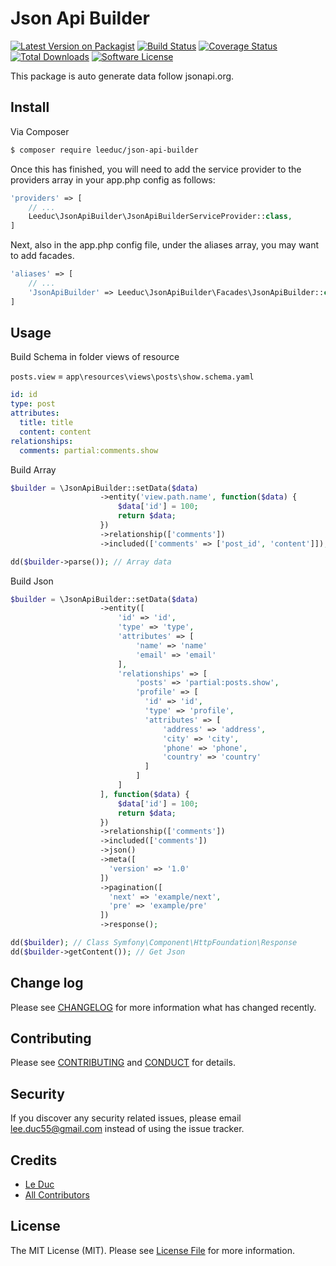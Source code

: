 # Json Api Builder

[![Latest Version on Packagist][ico-version]][link-packagist]
[![Build Status][ico-travis]][link-travis]
[![Coverage Status][ico-coverall]][link-coverrall]
[![Total Downloads][ico-downloads]][link-downloads]
[![Software License][ico-license]](LICENSE.md)
<!-- [![Coverage Status][ico-scrutinizer]][link-scrutinizer] -->
<!-- [![Quality Score][ico-code-quality]][link-code-quality] -->

This package is auto generate data follow jsonapi.org.

## Install

Via Composer

``` bash
$ composer require leeduc/json-api-builder
```

Once this has finished, you will need to add the service provider to the providers array in your app.php config as follows:

``` php
'providers' => [
    // ...
    Leeduc\JsonApiBuilder\JsonApiBuilderServiceProvider::class,
]
```

Next, also in the app.php config file, under the aliases array, you may want to add facades.

``` php
'aliases' => [
    // ...
    'JsonApiBuilder' => Leeduc\JsonApiBuilder\Facades\JsonApiBuilder::class,
]
```

## Usage

Build Schema in folder views of resource

`posts.view` = `app\resources\views\posts\show.schema.yaml`

``` yaml
id: id
type: post
attributes:
  title: title
  content: content
relationships:
  comments: partial:comments.show
```

Build Array

``` php
$builder = \JsonApiBuilder::setData($data)
                    ->entity('view.path.name', function($data) {
                        $data['id'] = 100;
                        return $data;
                    })
                    ->relationship(['comments'])
                    ->included(['comments' => ['post_id', 'content']]);

dd($builder->parse()); // Array data
```

Build Json

``` php
$builder = \JsonApiBuilder::setData($data)
                    ->entity([
                        'id' => 'id',
                        'type' => 'type',
                        'attributes' => [
                            'name' => 'name'
                            'email' => 'email'
                        ],
                        'relationships' => [
                            'posts' => 'partial:posts.show',
                            'profile' => [
                              'id' => 'id',
                              'type' => 'profile',
                              'attributes' => [
                                  'address' => 'address',
                                  'city' => 'city',
                                  'phone' => 'phone',
                                  'country' => 'country'
                              ]
                            ]
                        ]
                    ], function($data) {
                        $data['id'] = 100;
                        return $data;
                    })
                    ->relationship(['comments'])
                    ->included(['comments'])
                    ->json()
                    ->meta([
                      'version' => '1.0'
                    ])
                    ->pagination([
                      'next' => 'example/next',
                      'pre' => 'example/pre'
                    ])
                    ->response();

dd($builder); // Class Symfony\Component\HttpFoundation\Response
dd($builder->getContent()); // Get Json
```


## Change log

Please see [CHANGELOG](CHANGELOG.md) for more information what has changed recently.

## Contributing

Please see [CONTRIBUTING](CONTRIBUTING.md) and [CONDUCT](CONDUCT.md) for details.

## Security

If you discover any security related issues, please email lee.duc55@gmail.com instead of using the issue tracker.

## Credits

- [Le Duc][link-author]
- [All Contributors][link-contributors]

## License

The MIT License (MIT). Please see [License File](LICENSE.md) for more information.

[ico-version]: https://img.shields.io/packagist/v/leeduc/json-api-builder.svg?style=flat-square
[ico-license]: https://img.shields.io/badge/license-MIT-brightgreen.svg?style=flat-square
[ico-travis]: https://img.shields.io/travis/leeduc/json-api-builder/master.svg?style=flat-square
[ico-scrutinizer]: https://img.shields.io/scrutinizer/coverage/g/leeduc/json-api-builder.svg?style=flat-square
[ico-code-quality]: https://img.shields.io/scrutinizer/g/leeduc/json-api-builder.svg?style=flat-square
[ico-downloads]: https://img.shields.io/packagist/dt/leeduc/json-api-builder.svg?style=flat-square
[ico-coverall]: https://img.shields.io/coveralls/leeduc/json-api-builder.svg?style=flat-square

[link-packagist]: https://packagist.org/packages/leeduc/json-api-builder
[link-travis]: https://travis-ci.org/leeduc/json-api-builder
[link-scrutinizer]: https://scrutinizer-ci.com/g/leeduc/json-api-builder/code-structure
[link-code-quality]: https://scrutinizer-ci.com/g/leeduc/json-api-builder
[link-downloads]: https://packagist.org/packages/leeduc/json-api-builder
[link-author]: https://github.com/leeduc
[link-contributors]: ../../contributors
[link-coverrall]: https://coveralls.io/github/leeduc/json-api-builder?branch=master
